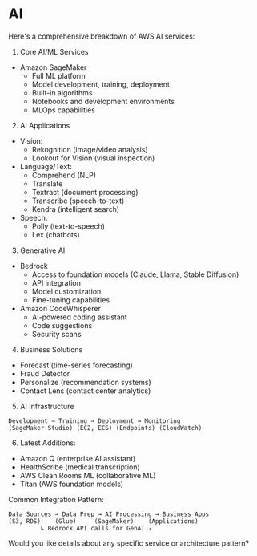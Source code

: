 # AI

Here's a comprehensive breakdown of AWS AI services:

1. Core AI/ML Services

* Amazon SageMaker
  * Full ML platform
  * Model development, training, deployment
  * Built-in algorithms
  * Notebooks and development environments
  * MLOps capabilities

2. AI Applications

* Vision:
  * Rekognition (image/video analysis)
  * Lookout for Vision (visual inspection)
* Language/Text:
  * Comprehend (NLP)
  * Translate
  * Textract (document processing)
  * Transcribe (speech-to-text)
  * Kendra (intelligent search)
* Speech:
  * Polly (text-to-speech)
  * Lex (chatbots)

3. Generative AI

* Bedrock
  * Access to foundation models (Claude, Llama, Stable Diffusion)
  * API integration
  * Model customization
  * Fine-tuning capabilities
* Amazon CodeWhisperer
  * AI-powered coding assistant
  * Code suggestions
  * Security scans

4. Business Solutions

* Forecast (time-series forecasting)
* Fraud Detector
* Personalize (recommendation systems)
* Contact Lens (contact center analytics)

5. AI Infrastructure

```
Development → Training → Deployment → Monitoring
(SageMaker Studio) (EC2, ECS) (Endpoints) (CloudWatch)
```

6. Latest Additions:

* Amazon Q (enterprise AI assistant)
* HealthScribe (medical transcription)
* AWS Clean Rooms ML (collaborative ML)
* Titan (AWS foundation models)

Common Integration Pattern:

```
Data Sources → Data Prep → AI Processing → Business Apps
(S3, RDS)    (Glue)     (SageMaker)    (Applications)
         ↳ Bedrock API calls for GenAI ↗
```

Would you like details about any specific service or architecture pattern?
